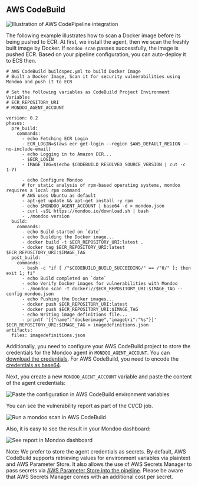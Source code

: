 ## AWS CodeBuild

![Illustration of AWS CodePipeline integration](../../assets/integration-aws-codepipeline.png)

The following example illustrates how to scan a Docker image before its being pushed to ECR. At first, we install the agent, then we scan the freshly built image by Docker. If `mondoo scan` passes successfully, the image is pushed ECR. Based on your pipeline configuration, you can auto-deploy it to ECS then.

```
# AWS CodeBuild buildspec.yml to build Docker Image
# Built a Docker Image, Scan it for security vulnerabilities using Mondoo and push it to ECR

# Set the following variables as CodeBuild Project Environment Variables
# ECR_REPOSITORY_URI
# MONDOO_AGENT_ACCOUNT

version: 0.2
phases:
  pre_build:
    commands:
      - echo Fetching ECR Login
      - ECR_LOGIN=$(aws ecr get-login --region $AWS_DEFAULT_REGION --no-include-email)
      - echo Logging in to Amazon ECR...
      - $ECR_LOGIN
      - IMAGE_TAG=$(echo $CODEBUILD_RESOLVED_SOURCE_VERSION | cut -c 1-7)

      - echo Configure Mondoo
      # for static analysis of rpm-based operating systems, mondoo requires a local rpm command
      # AWS uses Ubuntu as default
      - apt-get update && apt-get install -y rpm
      - echo $MONDOO_AGENT_ACCOUNT | base64 -d > mondoo.json
      - curl -sSL https://mondoo.io/download.sh | bash
      - ./mondoo version
  build:
    commands:
      - echo Build started on `date`
      - echo Building the Docker image...
      - docker build -t $ECR_REPOSITORY_URI:latest .
      - docker tag $ECR_REPOSITORY_URI:latest $ECR_REPOSITORY_URI:$IMAGE_TAG
  post_build:
    commands:
      - bash -c "if [ /"$CODEBUILD_BUILD_SUCCEEDING/" == /"0/" ]; then exit 1; fi"
      - echo Build completed on `date`
      - echo Verify Docker images for vulnerabilities with Mondoo
      - ./mondoo scan -t docker://$ECR_REPOSITORY_URI:$IMAGE_TAG --config mondoo.json
      - echo Pushing the Docker images...
      - docker push $ECR_REPOSITORY_URI:latest
      - docker push $ECR_REPOSITORY_URI:$IMAGE_TAG
      - echo Writing image definitions file...
      - printf '[{"name":"dockerimage","imageUri":"%s"}]' $ECR_REPOSITORY_URI:$IMAGE_TAG > imagedefinitions.json
artifacts:
  files: imagedefinitions.json
```

Additionally, you need to configure your AWS CodeBuild project to store the credentials for the Mondoo agent in `MONDOO_AGENT_ACCOUNT`. You can [download the credentials](../../agent/installation/registration). For AWS CodeBuild, you need to encode the [credentials as base64](#store-mondoo-credentials).

Next, you create a new `MONDOO_AGENT_ACCOUNT` variable and paste the content of the agent credentials:

![Paste the configuration in AWS CodeBuild environment variables](../../assets/mondoo-cicd-awscodebuild-setup.png)

You can see the vulnerability report as part of the CI/CD job.

![Run a mondoo scan in AWS CodeBuild](../../assets/mondoo-cicd-awscodebuild-result-text.png)

Also, it is easy to see the result in your Mondoo dashboard:

![See report in Mondoo dashboard](../../assets/mondoo-cicd-awscodebuild-result-dashboard.png)

Note: We prefer to store the agent credentials as secrets. By default, AWS CodeBuild supports retrieving values for environment variables via plaintext and AWS Parameter Store. It also allows  the use of AWS Secrets Manager to pass secrets via [AWS Parameter Store into the pipeline](https://docs.aws.amazon.com/systems-manager/latest/userguide/integration-ps-secretsmanager.html). Please be aware that AWS Secrets Manager comes with  an additional cost per secret.